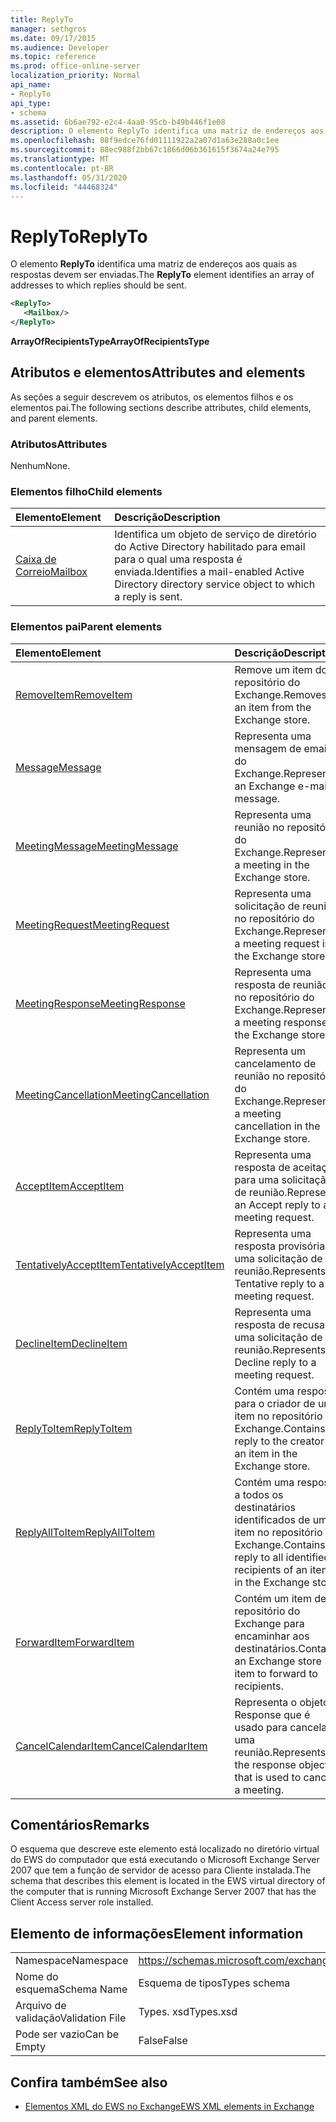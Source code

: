 ```yaml
---
title: ReplyTo
manager: sethgros
ms.date: 09/17/2015
ms.audience: Developer
ms.topic: reference
ms.prod: office-online-server
localization_priority: Normal
api_name:
- ReplyTo
api_type:
- schema
ms.assetid: 6b6ae792-e2c4-4aa0-95cb-b49b446f1e08
description: O elemento ReplyTo identifica uma matriz de endereços aos quais as respostas devem ser enviadas.
ms.openlocfilehash: 08f9edce76fd01111922a2a07d1a63e288a0c1ee
ms.sourcegitcommit: 88ec988f2bb67c1866d06b361615f3674a24e795
ms.translationtype: MT
ms.contentlocale: pt-BR
ms.lasthandoff: 05/31/2020
ms.locfileid: "44468324"
---
```

# <a name="replyto"></a><span data-ttu-id="ee23d-103">ReplyTo</span><span class="sxs-lookup"><span data-stu-id="ee23d-103">ReplyTo</span></span>

<span data-ttu-id="ee23d-104">O elemento **ReplyTo** identifica uma matriz de endereços aos quais as respostas devem ser enviadas.</span><span class="sxs-lookup"><span data-stu-id="ee23d-104">The **ReplyTo** element identifies an array of addresses to which replies should be sent.</span></span> 
  
```xml
<ReplyTo>
   <Mailbox/>
</ReplyTo>
```

 <span data-ttu-id="ee23d-105">**ArrayOfRecipientsType**</span><span class="sxs-lookup"><span data-stu-id="ee23d-105">**ArrayOfRecipientsType**</span></span>
## <a name="attributes-and-elements"></a><span data-ttu-id="ee23d-106">Atributos e elementos</span><span class="sxs-lookup"><span data-stu-id="ee23d-106">Attributes and elements</span></span>

<span data-ttu-id="ee23d-107">As seções a seguir descrevem os atributos, os elementos filhos e os elementos pai.</span><span class="sxs-lookup"><span data-stu-id="ee23d-107">The following sections describe attributes, child elements, and parent elements.</span></span>
  
### <a name="attributes"></a><span data-ttu-id="ee23d-108">Atributos</span><span class="sxs-lookup"><span data-stu-id="ee23d-108">Attributes</span></span>

<span data-ttu-id="ee23d-109">Nenhum</span><span class="sxs-lookup"><span data-stu-id="ee23d-109">None.</span></span>
  
### <a name="child-elements"></a><span data-ttu-id="ee23d-110">Elementos filho</span><span class="sxs-lookup"><span data-stu-id="ee23d-110">Child elements</span></span>

|<span data-ttu-id="ee23d-111">**Elemento**</span><span class="sxs-lookup"><span data-stu-id="ee23d-111">**Element**</span></span>|<span data-ttu-id="ee23d-112">**Descrição**</span><span class="sxs-lookup"><span data-stu-id="ee23d-112">**Description**</span></span>|
|:-----|:-----|
|[<span data-ttu-id="ee23d-113">Caixa de Correio</span><span class="sxs-lookup"><span data-stu-id="ee23d-113">Mailbox</span></span>](mailbox.md) <br/> |<span data-ttu-id="ee23d-114">Identifica um objeto de serviço de diretório do Active Directory habilitado para email para o qual uma resposta é enviada.</span><span class="sxs-lookup"><span data-stu-id="ee23d-114">Identifies a mail-enabled Active Directory directory service object to which a reply is sent.</span></span>  <br/> |
   
### <a name="parent-elements"></a><span data-ttu-id="ee23d-115">Elementos pai</span><span class="sxs-lookup"><span data-stu-id="ee23d-115">Parent elements</span></span>

|<span data-ttu-id="ee23d-116">**Elemento**</span><span class="sxs-lookup"><span data-stu-id="ee23d-116">**Element**</span></span>|<span data-ttu-id="ee23d-117">**Descrição**</span><span class="sxs-lookup"><span data-stu-id="ee23d-117">**Description**</span></span>|
|:-----|:-----|
|[<span data-ttu-id="ee23d-118">RemoveItem</span><span class="sxs-lookup"><span data-stu-id="ee23d-118">RemoveItem</span></span>](removeitem.md) <br/> |<span data-ttu-id="ee23d-119">Remove um item do repositório do Exchange.</span><span class="sxs-lookup"><span data-stu-id="ee23d-119">Removes an item from the Exchange store.</span></span>  <br/> |
|[<span data-ttu-id="ee23d-120">Message</span><span class="sxs-lookup"><span data-stu-id="ee23d-120">Message</span></span>](message-ex15websvcsotherref.md) <br/> |<span data-ttu-id="ee23d-121">Representa uma mensagem de email do Exchange.</span><span class="sxs-lookup"><span data-stu-id="ee23d-121">Represents an Exchange e-mail message.</span></span>  <br/> |
|[<span data-ttu-id="ee23d-122">MeetingMessage</span><span class="sxs-lookup"><span data-stu-id="ee23d-122">MeetingMessage</span></span>](meetingmessage.md) <br/> |<span data-ttu-id="ee23d-123">Representa uma reunião no repositório do Exchange.</span><span class="sxs-lookup"><span data-stu-id="ee23d-123">Represents a meeting in the Exchange store.</span></span>  <br/> |
|[<span data-ttu-id="ee23d-124">MeetingRequest</span><span class="sxs-lookup"><span data-stu-id="ee23d-124">MeetingRequest</span></span>](meetingrequest.md) <br/> |<span data-ttu-id="ee23d-125">Representa uma solicitação de reunião no repositório do Exchange.</span><span class="sxs-lookup"><span data-stu-id="ee23d-125">Represents a meeting request in the Exchange store.</span></span>  <br/> |
|[<span data-ttu-id="ee23d-126">MeetingResponse</span><span class="sxs-lookup"><span data-stu-id="ee23d-126">MeetingResponse</span></span>](meetingresponse.md) <br/> |<span data-ttu-id="ee23d-127">Representa uma resposta de reunião no repositório do Exchange.</span><span class="sxs-lookup"><span data-stu-id="ee23d-127">Represents a meeting response in the Exchange store.</span></span>  <br/> |
|[<span data-ttu-id="ee23d-128">MeetingCancellation</span><span class="sxs-lookup"><span data-stu-id="ee23d-128">MeetingCancellation</span></span>](meetingcancellation.md) <br/> |<span data-ttu-id="ee23d-129">Representa um cancelamento de reunião no repositório do Exchange.</span><span class="sxs-lookup"><span data-stu-id="ee23d-129">Represents a meeting cancellation in the Exchange store.</span></span>  <br/> |
|[<span data-ttu-id="ee23d-130">AcceptItem</span><span class="sxs-lookup"><span data-stu-id="ee23d-130">AcceptItem</span></span>](acceptitem.md) <br/> |<span data-ttu-id="ee23d-131">Representa uma resposta de aceitação para uma solicitação de reunião.</span><span class="sxs-lookup"><span data-stu-id="ee23d-131">Represents an Accept reply to a meeting request.</span></span>  <br/> |
|[<span data-ttu-id="ee23d-132">TentativelyAcceptItem</span><span class="sxs-lookup"><span data-stu-id="ee23d-132">TentativelyAcceptItem</span></span>](tentativelyacceptitem.md) <br/> |<span data-ttu-id="ee23d-133">Representa uma resposta provisória a uma solicitação de reunião.</span><span class="sxs-lookup"><span data-stu-id="ee23d-133">Represents a Tentative reply to a meeting request.</span></span>  <br/> |
|[<span data-ttu-id="ee23d-134">DeclineItem</span><span class="sxs-lookup"><span data-stu-id="ee23d-134">DeclineItem</span></span>](declineitem.md) <br/> |<span data-ttu-id="ee23d-135">Representa uma resposta de recusa a uma solicitação de reunião.</span><span class="sxs-lookup"><span data-stu-id="ee23d-135">Represents a Decline reply to a meeting request.</span></span>  <br/> |
|[<span data-ttu-id="ee23d-136">ReplyToItem</span><span class="sxs-lookup"><span data-stu-id="ee23d-136">ReplyToItem</span></span>](replytoitem.md) <br/> |<span data-ttu-id="ee23d-137">Contém uma resposta para o criador de um item no repositório do Exchange.</span><span class="sxs-lookup"><span data-stu-id="ee23d-137">Contains a reply to the creator of an item in the Exchange store.</span></span>  <br/> |
|[<span data-ttu-id="ee23d-138">ReplyAllToItem</span><span class="sxs-lookup"><span data-stu-id="ee23d-138">ReplyAllToItem</span></span>](replyalltoitem.md) <br/> |<span data-ttu-id="ee23d-139">Contém uma resposta a todos os destinatários identificados de um item no repositório do Exchange.</span><span class="sxs-lookup"><span data-stu-id="ee23d-139">Contains a reply to all identified recipients of an item in the Exchange store.</span></span>  <br/> |
|[<span data-ttu-id="ee23d-140">ForwardItem</span><span class="sxs-lookup"><span data-stu-id="ee23d-140">ForwardItem</span></span>](forwarditem.md) <br/> |<span data-ttu-id="ee23d-141">Contém um item de repositório do Exchange para encaminhar aos destinatários.</span><span class="sxs-lookup"><span data-stu-id="ee23d-141">Contains an Exchange store item to forward to recipients.</span></span>  <br/> |
|[<span data-ttu-id="ee23d-142">CancelCalendarItem</span><span class="sxs-lookup"><span data-stu-id="ee23d-142">CancelCalendarItem</span></span>](cancelcalendaritem.md) <br/> |<span data-ttu-id="ee23d-143">Representa o objeto Response que é usado para cancelar uma reunião.</span><span class="sxs-lookup"><span data-stu-id="ee23d-143">Represents the response object that is used to cancel a meeting.</span></span>  <br/> |
   
## <a name="remarks"></a><span data-ttu-id="ee23d-144">Comentários</span><span class="sxs-lookup"><span data-stu-id="ee23d-144">Remarks</span></span>

<span data-ttu-id="ee23d-145">O esquema que descreve este elemento está localizado no diretório virtual do EWS do computador que está executando o Microsoft Exchange Server 2007 que tem a função de servidor de acesso para Cliente instalada.</span><span class="sxs-lookup"><span data-stu-id="ee23d-145">The schema that describes this element is located in the EWS virtual directory of the computer that is running Microsoft Exchange Server 2007 that has the Client Access server role installed.</span></span>
  
## <a name="element-information"></a><span data-ttu-id="ee23d-146">Elemento de informações</span><span class="sxs-lookup"><span data-stu-id="ee23d-146">Element information</span></span>

|||
|:-----|:-----|
|<span data-ttu-id="ee23d-147">Namespace</span><span class="sxs-lookup"><span data-stu-id="ee23d-147">Namespace</span></span>  <br/> |https://schemas.microsoft.com/exchange/services/2006/types  <br/> |
|<span data-ttu-id="ee23d-148">Nome do esquema</span><span class="sxs-lookup"><span data-stu-id="ee23d-148">Schema Name</span></span>  <br/> |<span data-ttu-id="ee23d-149">Esquema de tipos</span><span class="sxs-lookup"><span data-stu-id="ee23d-149">Types schema</span></span>  <br/> |
|<span data-ttu-id="ee23d-150">Arquivo de validação</span><span class="sxs-lookup"><span data-stu-id="ee23d-150">Validation File</span></span>  <br/> |<span data-ttu-id="ee23d-151">Types. xsd</span><span class="sxs-lookup"><span data-stu-id="ee23d-151">Types.xsd</span></span>  <br/> |
|<span data-ttu-id="ee23d-152">Pode ser vazio</span><span class="sxs-lookup"><span data-stu-id="ee23d-152">Can be Empty</span></span>  <br/> |<span data-ttu-id="ee23d-153">False</span><span class="sxs-lookup"><span data-stu-id="ee23d-153">False</span></span>  <br/> |
   
## <a name="see-also"></a><span data-ttu-id="ee23d-154">Confira também</span><span class="sxs-lookup"><span data-stu-id="ee23d-154">See also</span></span>



- [<span data-ttu-id="ee23d-155">Elementos XML do EWS no Exchange</span><span class="sxs-lookup"><span data-stu-id="ee23d-155">EWS XML elements in Exchange</span></span>](ews-xml-elements-in-exchange.md)

